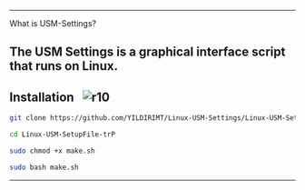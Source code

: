 -------------------------------------------------------------------------

What is USM-Settings? <br>

The USM Settings is a graphical interface script that runs on Linux.
--------------------------------------------------------------------------

Installation <img src="https://img.shields.io/badge/Version-BETA-black.svg?" alt="r10" hspace="10"  />
--------------------------------------------------------------------------

```bash
git clone https://github.com/YILDIRIMT/Linux-USM-Settings/Linux-USM-SetupFile-trP
```
```bash
cd Linux-USM-SetupFile-trP
```
```bash
sudo chmod +x make.sh
```
```bash
sudo bash make.sh
```

--------------------------------------------------------------------------
